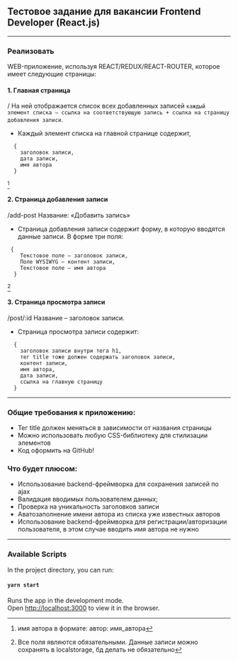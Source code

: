 ## Тестовое задание для вакансии Frontend Developer (React.js)
 * * * * *
### Реализовать 
   WEB-приложение, используя REACT/REDUX/REACT-ROUTER, которое имеет следующие страницы:

#### 1. Главная страница
   / 
На ней отображается список всех добавленных записей `каждый элемент списка – ссылка на соответствующую запись + ссылка на страницу добавления записи`.
   * Каждый элемент списка на главной странице содержит,
```
  {
    заголовок записи,
    дата записи,
    имя автора
  } 
```
[^1]
#### 2. Cтраница добавления записи
   /add-post
Название: «Добавить запись»
   * Страница добавления записи содержит форму, в которую вводятся данные записи.
В форме три поля:
```
 {
    Текстовое поле – заголовок записи,
    Поле WYSIWYG – контент записи,
    Текстовое поле – имя автора
  }
``` 
  [^2]
#### 3. Cтраница просмотра записи
   /post/:id 
Название – заголовок записи.
   * Страница просмотра записи содержит:
```
  {
    заголовок записи внутри тега h1,
    тег title тоже должен содержать заголовок записи,
    контент записи,
    имя автора,
    дата записи,
    ссылка на главную страницу
  }
```
***
[^1]: имя автора в формате: автор: имя_автора

[^2]: Все поля являются обязательными. Данные записи можно сохранять в localstorage, бд делать не обязательно

### Общие требования к приложению:
* Тег title должен меняться в зависимости от названия страницы
* Можно использовать любую CSS-библиотеку для стилизации элементов
* Код оформить на GitHub! 


### Что будет плюсом:
* Использование backend-фреймворка для сохранения записей по ajax
* Валидация вводимых пользователем данных;
* Проверка на уникальность заголовков записи
* Аватозаполнение имени автора из списка уже известных авторов
* Использование backend-фреймворка для регистрации/авторизации пользователя, в этом случае вводить имя автора не нужно
***
### Available Scripts

In the project directory, you can run:

#### `yarn start`

Runs the app in the development mode.<br />
Open [http://localhost:3000](http://localhost:3000) to view it in the browser.